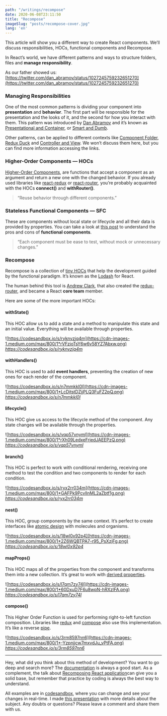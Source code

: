```yaml
---
path: "/writings/recompose"
date: 2020-06-08T23:11:50
title: "Recompose"
imageSlug: "posts/recompose-cover.jpg"
lang: 'en'
---
```


This article will show you a different way to create React components. We’ll discuss responsibilities, HOCs, functional components and Recompose.

In React’s world, we have different patterns and ways to structure folders, files and **manage responsibility**. 

As our father showed us: [https://twitter.com/dan_abramov/status/1027245759232651270](https://twitter.com/dan_abramov/status/1027245759232651270)

### **Managing Responsibilities**

One of the most common patterns is dividing your component into **presentation** and **behavior**. The first part will be responsible for the presentation and the looks of it, and the second for how you interact with them. This pattern was introduced by [Dan Abramov](https://twitter.com/dan_abramov) and it’s known as [Presentational and Container](https://medium.com/@dan_abramov/smart-and-dumb-components-7ca2f9a7c7d0), or [Smart and Dumb](https://medium.com/@thejasonfile/dumb-components-and-smart-components-e7b33a698d43).

Other patterns, can be applied to different contexts like [Component Folder](https://medium.com/styled-components/component-folder-pattern-ee42df37ec68), [Redux Duck](https://medium.freecodecamp.org/scaling-your-redux-app-with-ducks-6115955638be) and [Controller and View](https://reactarmory.com/answers/how-should-i-separate-components). We won’t discuss them here, but you can find more information accessing the links.

### **Higher-Order Components — HOCs**

[Higher-Order Components](https://reactjs.org/docs/higher-order-components.html), are functions that accept a component as an argument and return a new one with the changed behavior. If you already used libraries like [react-redux](https://github.com/reduxjs/react-redux) or [react-router](https://github.com/ReactTraining/react-router)*,* you’re probably acquainted with the HOCs **connect()** and **withRouter()**.

> “Reuse behavior through different components.”

### **Stateless Functional Components** — **SFC**

These are components without local state or lifecycle and all their data is provided by properties. You can take a look at [this post](https://hackernoon.com/react-stateless-functional-components-nine-wins-you-might-have-overlooked-997b0d933dbc) to understand the pros and cons of **functional components**.

> “Each component must be ease to test, without mock or unnecessary changes.”

### **Recompose**

Recompose is a collection of [tiny HOCs](https://github.com/acdlite/recompose/blob/master/docs/API.md#higher-order-components) that help the development guided by the functional paradigm. It’s known as the [Lodash](https://lodash.com/) for React.

The human behind this tool is [Andrew Clark](https://twitter.com/acdlite), that also created the [redux-router](https://github.com/acdlite/redux-router), and became a React **core team** member.

Here are some of the more important HOCs:

#### **withState()**

This HOC allow us to add a state and a method to manipulate this state and an initial value. Everything will be available through properties.

![https://codesandbox.io/s/ryknvzjq4m](https://cdn-images-1.medium.com/max/800/1*rVFzjoTsY6w6v58YZ7Abxw.png)
*https://codesandbox.io/s/ryknvzjq4m*

#### withHandlers()

This HOC is used to add **event handlers**, preventing the creation of new ones for each render of the component.

![https://codesandbox.io/s/n7mmkkl0l](https://cdn-images-1.medium.com/max/800/1*LcDitstDZjjPLQ3FuFZ2pQ.png)
*https://codesandbox.io/s/n7mmkkl0l*

#### lifecycle()

This HOC give us access to the lifecycle method of the component. Any state changes will be available through the properties.

![https://codesandbox.io/s/vqp57vnyml](https://cdn-images-1.medium.com/max/800/1*rXh09LedxeFrjedJAEEPzQ.png)
*https://codesandbox.io/s/vqp57vnyml*

#### branch()

This HOC is perfect to work with conditional rendering, receiving one method to test the condition and two components to render for each condition.

![https://codesandbox.io/s/ryx2rr034m](https://cdn-images-1.medium.com/max/800/1*GAFPk9PcvllnML2aZbtf1g.png)
*https://codesandbox.io/s/ryx2rr034m*

#### nest()

This HOC, group components by the same context. It’s perfect to create interfaces like [atomic design](http://bradfrost.com/blog/post/atomic-web-design/) with molecules and organisms.

![https://codesandbox.io/s/18wl0x92p4](https://cdn-images-1.medium.com/max/800/1*2Z6WQBTPA7-r95_PsXzjFg.png)
*https://codesandbox.io/s/18wl0x92p4*

#### mapProps()

This HOC maps all of the properties from the component and transforms them into a new collection. It’s great to work with [derived properties](https://reactjs.org/blog/2018/06/07/you-probably-dont-need-derived-state.html#when-to-use-derived-state).

![https://codesandbox.io/s/l7qm7zy74l](https://cdn-images-1.medium.com/max/800/1*60DxuD7F6u8wpN-hRXzlFA.png)
*https://codesandbox.io/s/l7qm7zy74l*

#### compose()

This Higher Order Function is used for performing right-to-left function composition. Libraries like [redux](https://redux.js.org/api/compose) and [compose](https://github.com/kriszyp/compose) also use this implementation. It’s like a reverse [pipe](https://developer.mozilla.org/en-US/docs/Web/JavaScript/Reference/Operators/Pipeline_operator).

![https://codesandbox.io/s/3rm8597nn6](https://cdn-images-1.medium.com/max/800/1*-Yzpnjjcw7mxvdJu_vPtFA.png)
*https://codesandbox.io/s/3rm8597nn6*

*****

Hey, what did you think about this method of development? You want to go deep
and search more? The [documentation](https://github.com/acdlite/recompose/blob/master/docs/API.md) is always a good start. As a complement, the talk about [Recomposing React application](https://www.youtube.com/watch?v=zD_judE-bXk&t=2s)can give you a solid base, but remember that practice by coding is always the best way to understand.

All examples are in [codesandbox](http://codesandbox.io/), where you can change and see your changes in real-time. I made [this presentation](https://speakerdeck.com/thulioph/recompose) with more details about the subject. Any doubts or questions? Please leave a comment and share them with us.
